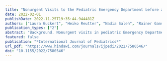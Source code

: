 ```yaml
---
title: "Nonurgent Visits to the Pediatric Emergency Department before and during the First Peak of the COVID-19 Pandemic"
date: 2022-02-01
publishDate: 2022-11-25T19:35:44.944481Z
authors: ["Laura Guckert", "Heiko Reutter", "Nadia Saleh", "Rainer Ganschow", "Andreas Müller", "Fabian Ebach"]
publication_types: ["2"]
abstract: "Background. Nonurgent visits in pediatric Emergency Departments are a growing burden. In order to find predictors for those nonurgent visits, we performed a retrospective analysis of unscheduled visits at the Pediatric Emergency Department of the University Hospital of Bonn, Germany, in the year 2017. Additionally, we compared these findings to unscheduled visits during the first peak of the worldwide pandemic of the Coronavirus disease 2019, to see if there would be an effect on nonurgent pediatric Emergency Department attendances. Methods. For our retrospective cohort study, we analyzed more than 5.000 visits at the pediatric Emergency Department of the University Hospital of Bonn, Germany, before and during the first peak of the ongoing worldwide pandemic of the Coronavirus disease 2019, particularly with regard to their urgency. Data included gender, age, zip code, urgency, and preexisting conditions. Results. Our study shows that more than half of unscheduled pediatric Emergency Department visits (69%) at the University Hospital in Bonn are for nonurgent reasons, with short living distance being a factor to present children to a pediatric Emergency Department, even with minor complaints. During the first peak of the pandemic of the Coronavirus disease 2019, nonurgent visits decreased significantly, potentially due to hesitation to attend a pediatric Emergency Department with minor issues, fearing an infection with SARS-CoV-2 at the hospital. Conclusion. Many people use pediatric Emergency Departments for nonemergency complaints. In order to address the reasons for nonurgent visits to pediatric Emergency Departments and to prevent parents from doing so, further studies and targeted education concepts for parents are needed."
featured: false
publication: "*International Journal of Pediatrics*"
url_pdf: "https://www.hindawi.com/journals/ijpedi/2022/7580546/"
doi: "10.1155/2022/7580546"
---
```


